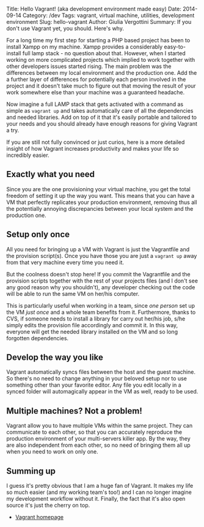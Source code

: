 Title: Hello Vagrant! (aka development environment made easy)
Date: 2014-09-14
Category: /dev
Tags: vagrant, virtual machine, utilities, development environment
Slug: hello-vagrant
Author: Giulia Vergottini
Summary: If you don't use Vagrant yet, you should. Here's why.


For a long time my first step for starting a PHP based project has been to install Xampp on my machine. Xampp provides a considerably easy-to-install full lamp stack - no question about that. However, when I started working on more complicated projects which implied to work together with other developers issues started rising. The main problem was the differences between my local environment and the production one. Add the a further layer of differences for potentially each person involved in the project and it doesn't take much to figure out that moving the result of your work somewhere else than your machine was a guaranteed headache.

Now imagine a full LAMP stack that gets activated with a command as simple as `vagrant up` and takes automatically care of all the dependencies and needed libraries. Add on top of it that it's easily portable and tailored to your needs and you should already have enough reasons for giving Vagrant a try.

If you are still not fully convinced or just curios, here is a more detailed insight of how Vagrant increases productivity and makes your life so incredibly easier.

Exactly what you need
---------------------

Since you are the one provisioning your virtual machine, you get the total freedom of setting it up the way you want. This means that you can have a VM that perfectly replicates your production environment, removing thus all the potentially annoying discrepancies between your local system and the production one.


Setup only once
---------------

All you need for bringing up a VM with Vagrant is just the Vagrantfile and the provision script(s). Once you have those you are just a `vagrant up` away from that very machine every time you need it.

But the coolness doesn't stop here! If you commit the Vagrantfile and the provision scripts together with the rest of your projects files (and I don't see any good reason why you shouldn't), any developer checking out the code will be able to run the same VM on her/his computer.

This is particularly useful when working in a team, since *one person* set up the VM *just once* and a whole team benefits from it. Furthermore, thanks to CVS, if someone needs to install a library for carry out her/his job, s/he simply edits the provision file accordingly and commit it. In this way, everyone will get the needed library installed on the VM and so long forgotten dependencies.

Develop the way you like
-----------------------

Vagrant automatically syncs files between the host and the guest machine. So there's no need to change anything in your beloved setup nor to use something other than your favorite editor. Any file you edit locally in a synced folder will automagically appear in the VM as well, ready to be used.


Multiple machines? Not a problem!
---------------------------------

Vagrant allow you to have multiple VMs within the same project. They can communicate to each other, so that you can accurately reproduce the production environment of your multi-servers killer app. By the way, they are also independent from each other, so no need of bringing them all up when you need to work on only one.


Summing up
-----------

I guess it's pretty obvious that I am a huge fan of Vagrant. It makes my life so much easier (and my working team's too!) and I can no longer imagine my development workflow without it. Finally, the fact that it's also open source it's just the cherry on top.

* [Vagrant homepage](http://vagrantup.com/)
